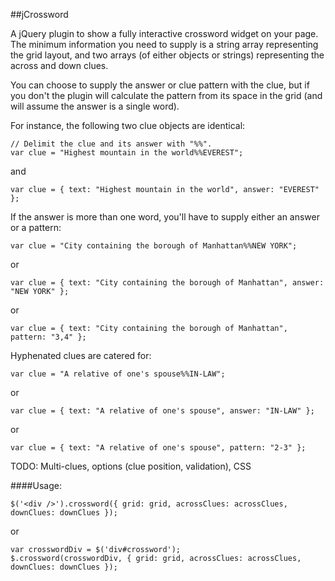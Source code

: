 ##jCrossword

A jQuery plugin to show a fully interactive crossword widget on your page. The minimum information you need to supply is a string array representing the grid layout, and two arrays (of either objects or strings) representing the across and down clues.

You can choose to supply the answer or clue pattern with the clue, but if you don't the plugin will calculate the pattern from its space in the grid (and will assume the answer is a single word).

For instance, the following two clue objects are identical:

    // Delimit the clue and its answer with "%%".
    var clue = "Highest mountain in the world%%EVEREST";

and  

    var clue = { text: "Highest mountain in the world", answer: "EVEREST" };
    
If the answer is more than one word, you'll have to supply either an answer or a pattern:

    var clue = "City containing the borough of Manhattan%%NEW YORK";

or

    var clue = { text: "City containing the borough of Manhattan", answer: "NEW YORK" };

or

    var clue = { text: "City containing the borough of Manhattan", pattern: "3,4" };
    
Hyphenated clues are catered for:

    var clue = "A relative of one's spouse%%IN-LAW";
    
or

    var clue = { text: "A relative of one's spouse", answer: "IN-LAW" };

or

    var clue = { text: "A relative of one's spouse", pattern: "2-3" };
    
TODO: Multi-clues, options (clue position, validation), CSS
    
####Usage:

    $('<div />').crossword({ grid: grid, acrossClues: acrossClues, downClues: downClues });
    
or 
    
    var crosswordDiv = $('div#crossword');
    $.crossword(crosswordDiv, { grid: grid, acrossClues: acrossClues, downClues: downClues });
